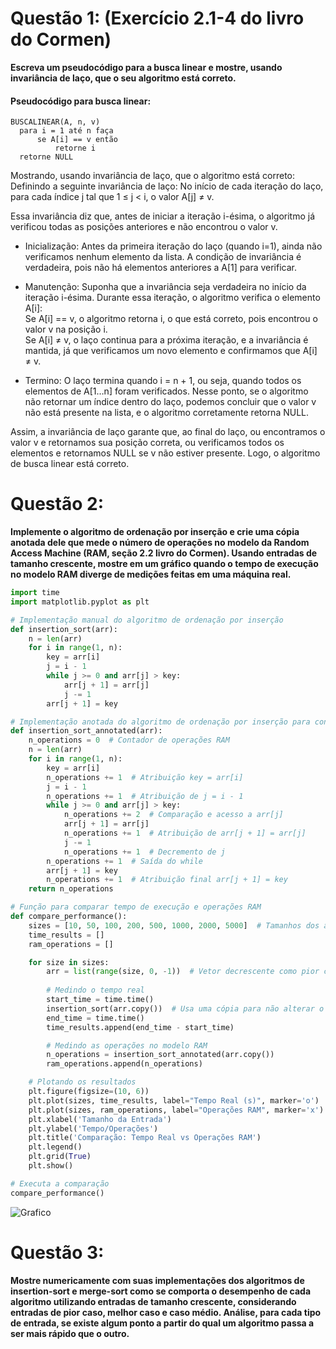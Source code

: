 # Questão 1: (Exercício 2.1-4 do livro do Cormen)

**Escreva um pseudocódigo para a busca linear e mostre, usando invariância de laço, que o seu algoritmo está correto.**

#### Pseudocódigo para busca linear:
```pseudo
BUSCALINEAR(A, n, v)
  para i = 1 até n faça
      se A[i] == v então
          retorne i
  retorne NULL
```
Mostrando, usando invariância de laço, que o algoritmo está correto:
Definindo a seguinte invariância de laço: No início de cada iteração do laço, para cada índice j tal que 1 ≤ j < i, o valor A[j] ≠ v.

Essa invariância diz que, antes de iniciar a iteração i-ésima, o algoritmo já verificou todas as posições anteriores e não encontrou o valor v.

- Inicialização: Antes da primeira iteração do laço (quando i=1), ainda não verificamos nenhum elemento da lista. A condição de invariância é verdadeira, pois não há elementos anteriores a A[1] para verificar.

- Manutenção: Suponha que a invariância seja verdadeira no início da iteração i-ésima. Durante essa iteração, o algoritmo verifica o elemento A[i]: <br>
Se A[i] == v, o algoritmo retorna i, o que está correto, pois encontrou o valor v na posição i. <br>
Se A[i] ≠ v, o laço continua para a próxima iteração, e a invariância é mantida, já que verificamos um novo elemento e confirmamos que A[i] ≠ v.
- Termino: O laço termina quando i = n + 1, ou seja, quando todos os elementos de A[1…n] foram verificados. Nesse ponto, se o algoritmo não retornar um índice dentro do laço, podemos concluir que o valor v não está presente na lista, e o algoritmo corretamente retorna NULL.

Assim, a invariância de laço garante que, ao final do laço, ou encontramos o valor v e retornamos sua posição correta, ou verificamos todos os elementos e retornamos NULL se v não estiver presente. Logo, o algoritmo de busca linear está correto.

# Questão 2:

**Implemente o algoritmo de ordenação por inserção e crie uma cópia anotada dele que mede o número de operações no modelo da Random Access Machine  (RAM, seção 2.2 livro do Cormen). Usando entradas de tamanho crescente, mostre em um gráfico quando o tempo de execução no modelo RAM diverge de medições feitas em uma máquina real.**

```python
import time
import matplotlib.pyplot as plt

# Implementação manual do algoritmo de ordenação por inserção
def insertion_sort(arr):
    n = len(arr)
    for i in range(1, n):
        key = arr[i]
        j = i - 1
        while j >= 0 and arr[j] > key:
            arr[j + 1] = arr[j]
            j -= 1
        arr[j + 1] = key

# Implementação anotada do algoritmo de ordenação por inserção para contar operações RAM
def insertion_sort_annotated(arr):
    n_operations = 0  # Contador de operações RAM
    n = len(arr)
    for i in range(1, n):
        key = arr[i]
        n_operations += 1  # Atribuição key = arr[i]
        j = i - 1
        n_operations += 1  # Atribuição de j = i - 1
        while j >= 0 and arr[j] > key:
            n_operations += 2  # Comparação e acesso a arr[j]
            arr[j + 1] = arr[j]
            n_operations += 1  # Atribuição de arr[j + 1] = arr[j]
            j -= 1
            n_operations += 1  # Decremento de j
        n_operations += 1  # Saída do while
        arr[j + 1] = key
        n_operations += 1  # Atribuição final arr[j + 1] = key
    return n_operations

# Função para comparar tempo de execução e operações RAM
def compare_performance():
    sizes = [10, 50, 100, 200, 500, 1000, 2000, 5000]  # Tamanhos dos arrays
    time_results = []
    ram_operations = []

    for size in sizes:
        arr = list(range(size, 0, -1))  # Vetor decrescente como pior caso
        
        # Medindo o tempo real
        start_time = time.time()
        insertion_sort(arr.copy())  # Usa uma cópia para não alterar o original
        end_time = time.time()
        time_results.append(end_time - start_time)

        # Medindo as operações no modelo RAM
        n_operations = insertion_sort_annotated(arr.copy())
        ram_operations.append(n_operations)

    # Plotando os resultados
    plt.figure(figsize=(10, 6))
    plt.plot(sizes, time_results, label="Tempo Real (s)", marker='o')
    plt.plot(sizes, ram_operations, label="Operações RAM", marker='x')
    plt.xlabel('Tamanho da Entrada')
    plt.ylabel('Tempo/Operações')
    plt.title('Comparação: Tempo Real vs Operações RAM')
    plt.legend()
    plt.grid(True)
    plt.show()

# Executa a comparação
compare_performance()

```
![Grafico](https://github.com/user-attachments/assets/ede671eb-3922-4e93-8be6-124d63594ebf)

# Questão 3:

**Mostre numericamente com suas implementações dos algoritmos de insertion-sort e merge-sort como se comporta o desempenho de cada algoritmo utilizando entradas de tamanho crescente, considerando entradas de pior caso, melhor caso e caso médio. Análise, para cada tipo de entrada, se existe algum ponto a partir do qual um algoritmo passa a ser mais rápido que o outro.**


